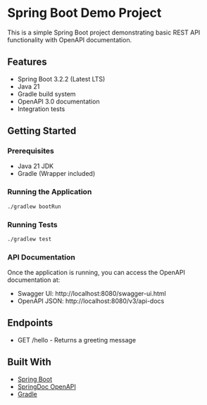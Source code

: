 # Spring Boot Demo Project

This is a simple Spring Boot project demonstrating basic REST API functionality with OpenAPI documentation.

## Features

- Spring Boot 3.2.2 (Latest LTS)
- Java 21
- Gradle build system
- OpenAPI 3.0 documentation
- Integration tests

## Getting Started

### Prerequisites

- Java 21 JDK
- Gradle (Wrapper included)

### Running the Application

```bash
./gradlew bootRun
```

### Running Tests

```bash
./gradlew test
```

### API Documentation

Once the application is running, you can access the OpenAPI documentation at:
- Swagger UI: http://localhost:8080/swagger-ui.html
- OpenAPI JSON: http://localhost:8080/v3/api-docs

## Endpoints

- GET /hello - Returns a greeting message

## Built With

- [Spring Boot](https://spring.io/projects/spring-boot)
- [SpringDoc OpenAPI](https://springdoc.org/)
- [Gradle](https://gradle.org/)